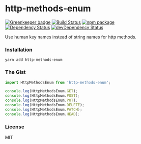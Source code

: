 # http-methods-enum

[![Greenkeeper badge](https://badges.greenkeeper.io/rtkhanas/http-methods-enum.svg)](https://greenkeeper.io/)
[![Build Status](https://travis-ci.org/rosskhanas/http-methods-enum.svg?branch=master)](https://travis-ci.org/rosskhanas/http-methods-enum)
[![npm package](https://badge.fury.io/js/http-methods-enum.svg)](https://www.npmjs.org/package/http-methods-enum)
[![Dependency Status](https://david-dm.org/rtkhanas/http-methods-enum.svg)](https://david-dm.org/rtkhanas/http-methods-enum)
[![devDependency Status](https://david-dm.org/rtkhanas/http-methods-enum/dev-status.svg)](https://david-dm.org/rtkhanas/http-methods-enum#info=devDependencies)

Use human key names instead of string names for http methods.

### Installation

```
yarn add http-methods-enum
```

### The Gist

```javascript
import HttpMethodsEnum from 'http-methods-enum';

console.log(HttpMethodsEnum.GET);
console.log(HttpMethodsEnum.POST);
console.log(HttpMethodsEnum.PUT);
console.log(HttpMethodsEnum.DELETE);
console.log(HttpMethodsEnum.PATCH);
console.log(HttpMethodsEnum.HEAD);
```

### License

MIT
